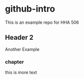 # github-intro
This is an example repo for HHA 506
## Header 2
Another Example
### chapter
this is more text
